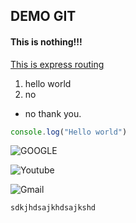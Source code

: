 ## DEMO GIT
#### This is nothing!!!

[This is express routing](https://expressjs.com/en/guide/routing.html "Express")
1. hello world
2. no 
* no thank you.

```javascript
console.log("Hello world")
```

![GOOGLE](https://www.google.com/logos/doodles/2015/googles-new-logo-5078286822539264.3-hp2x.gif "GOOGLE")

![Youtube](https://cdn.mos.cms.futurecdn.net/8gzcr6RpGStvZFA2qRt4v6.jpg "YOUTUBE")

![Gmail](https://cdn.vox-cdn.com/thumbor/8fWz6qpiMYMsZhY4vrc9Vhl5yL8=/0x110:1320x770/fit-in/1200x600/cdn.vox-cdn.com/uploads/chorus_asset/file/21939811/newgmaillogo.jpg "Gmail")

    sdkjhdsajkhdsajkshd
